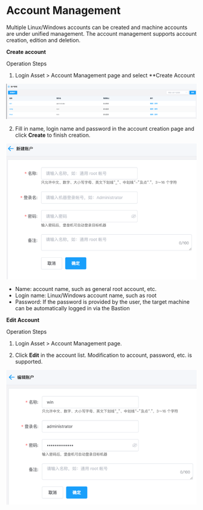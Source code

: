 # Account Management

Multiple Linux/Windows accounts can be created and machine accounts are under unified management. The account management supports account creation, edition and deletion.

**Create account**

Operation Steps

1. Login Asset > Account Management page and select **Create Account

![](/image/Bastion/accountList.png) 

2. Fill in name, login name and password in the account creation page and click **Create** to finish creation.

![](/image/Bastion/addAccount.png)  

   - Name: account name, such as general root account, etc.
   - Login name: Linux/Windows account name, such as root
   - Password: If the password is provided by the user, the target machine can be automatically logged in via the Bastion

**Edit Account**

Operation Steps

1. Login Asset > Account Management page.

2. Click **Edit** in the account list. Modification to account, password, etc. is supported.

  ![](/image/Bastion/editAccount.png)
  
  
